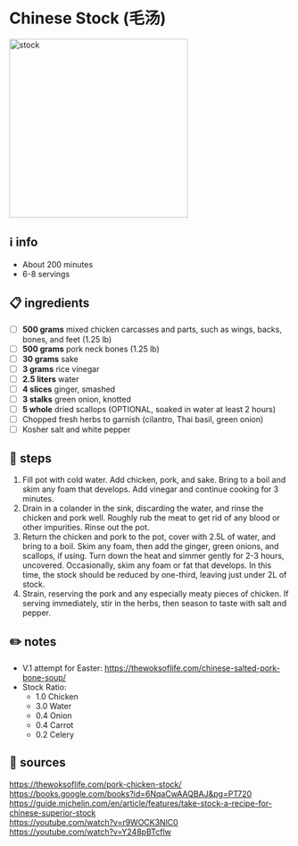 # Chinese Stock (毛汤)  
<img src="https://thewoksoflife.com/wp-content/uploads/2018/06/chicken-pork-stock-5.jpg" alt="stock" width="320"/>

## ℹ️ info  
* About 200 minutes  
* 6-8 servings  

## 📋 ingredients  
- [ ] **500 grams**	mixed chicken carcasses and parts, such as wings, backs, bones, and feet (1.25 lb)
- [ ] **500 grams**	pork neck bones (1.25 lb)
- [ ] **30	grams**	sake
- [ ] **3	grams**	rice vinegar
- [ ] **2.5	liters**	water
- [ ] **4	slices**	ginger, smashed
- [ ] **3	stalks**	green onion, knotted
- [ ] **5	whole**	dried scallops (OPTIONAL, soaked in water at least 2 hours)
- [ ] Chopped fresh herbs to garnish (cilantro, Thai basil, green onion)
- [ ] Kosher salt and white pepper

## 🔪 steps  
1. Fill pot with cold water. Add chicken, pork, and sake. Bring to a boil and skim any foam that develops. Add vinegar and continue cooking for 3 minutes.
2. Drain in a colander in the sink, discarding the water, and rinse the chicken and pork well. Roughly rub the meat to get rid of any blood or other impurities. Rinse out the pot.
3. Return the chicken and pork to the pot, cover with 2.5L of water, and bring to a boil. Skim any foam, then add the ginger, green onions, and scallops, if using. Turn down the heat and simmer gently for 2-3 hours, uncovered. Occasionally, skim any foam or fat that develops. In this time, the stock should be reduced by one-third, leaving just under 2L of stock.
4. Strain, reserving the pork and any especially meaty pieces of chicken. If serving immediately, stir in the herbs, then season to taste with salt and pepper.

## ✏️ notes  
* V.1 attempt for Easter: https://thewoksoflife.com/chinese-salted-pork-bone-soup/
* Stock Ratio:
	* 1.0	Chicken
	* 3.0	Water
	* 0.4	Onion
	* 0.4	Carrot
	* 0.2	Celery

## 🔗 sources  
https://thewoksoflife.com/pork-chicken-stock/  
https://books.google.com/books?id=6NqaCwAAQBAJ&pg=PT720  
https://guide.michelin.com/en/article/features/take-stock-a-recipe-for-chinese-superior-stock  
https://youtube.com/watch?v=r9WOCK3NlC0  
https://youtube.com/watch?v=Y248pBTcflw  
